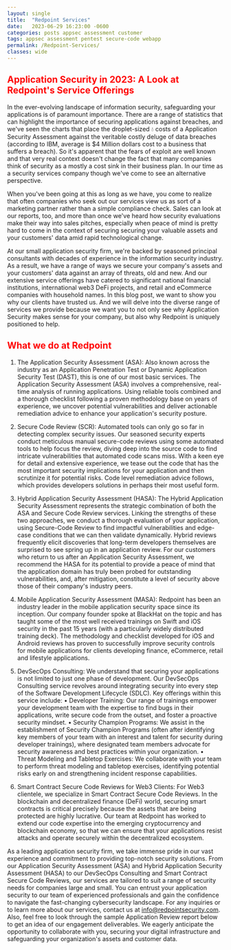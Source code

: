 ```yaml
---
layout: single
title:  "Redpoint Services"
date:   2023-06-29 16:23:00 -0600
categories: posts appsec assessment customer
tags: appsec assessment pentest secure-code webapp
permalink: /Redpoint-Services/
classes: wide
---
```


## <span style="color:red">Application Security in 2023: A Look at Redpoint's Service Offerings</span>
 In the ever-evolving landscape of information security, safeguarding your applications is of paramount importance. There are a range of statistics that can highlight the importance of securing applications against breaches, and we've seen the charts that place the droplet-sized 💧 costs of a Application Security Assessment against the veritable costly deluge of data breaches (according to IBM, average is $4 Million dollars cost to a business that suffers a breach). So it's apparent that the fears of exploit are well known and that very real context doesn't change the fact that many companies think of security as a mostly a cost sink in their business plan. In our time as a security services company though we've come to see an alternative perspective. 
 
 When you've been going at this as long as we have, you come to realize that often companies who seek out our services view us as sort of a marketing partner rather than a simple compliance check. Sales can look at our reports, too, and more than once we've heard how security evaluations make their way into sales pitches, especially when peace of mind is pretty hard to come in the context of securing securing your valuable assets and your customers' data amid rapid technological change.  

At our small application security firm, we're backed by seasoned principal consultants with decades of experience in the information security industry. As a result, we have a range of ways we secure your company's assets and your customers' data against an array of threats, old and new. And our extensive service offerings have catered to significant national financial institutions, international web3 DeFi projects, and retail and eCommerce companies with household names. In this blog post, we want to show you why our clients have trusted us. And we will delve into the diverse range of services we provide because we want you to not only see why Application Security makes sense for your company, but also why Redpoint is uniquely positioned to help.

## <span style="color:red">What we do at Redpoint</span> 
1. The Application Security Assessment (ASA): Also known across the industry as an Application Penetration Test or Dynamic Application Security Test (DAST), this is one of our most basic services. The Application Security Assessment (ASA) involves a comprehensive, real-time analysis of running applications. Using reliable tools combined and a thorough checklist following a proven methodology base on years of experience, we uncover potential vulnerabilities and deliver actionable remediation advice to enhance your application's security posture.

2. Secure Code Review (SCR): Automated tools can only go so far in detecting complex security issues. Our seasoned security experts conduct meticulous manual secure-code reviews using some automated tools to help focus the review, diving deep into the source code to find intricate vulnerabilities that automated code scans miss. With a keen eye for detail and extensive experience, we tease out the code that has the most important security implications for your application and then scrutinize it for potential risks. Code level remediation advice follows, which provides developers solutions in perhaps their most useful form.

3. Hybrid Application Security Assessment (HASA): The Hybrid Application Security Assessment represents the strategic combination of both the ASA and Secure Code Review services. Linking the strengths of these two approaches, we conduct a thorough evaluation of your application, using Secure-Code Review to find impactful vulnerabilities and edge-case conditions that we can then validate dynamically. Hybrid reviews frequently elicit discoveries that long-term developers themselves are surprised to see spring up in an application review. For our customers who return to us after an Application Security Assessment, we recommend the HASA for its potential to provide a peace of mind that the application domain has truly been probed for outstanding vulnerabilities, and, after mitigation, constitute a level of security above those of their company's industry peers. 

4. Mobile Application Security Assessment (MASA): Redpoint has been an industry leader in the mobile application security space since its inception. Our company founder spoke at BlackHat on the topic and has taught some of the most well received trainings on Swift and iOS security in the past 15 years (with a particularly widely distributed training deck). The methodology and checklist developed for iOS and Android reviews has proven to successfully improve security controls for mobile applications for clients developing finance, eCommerce, retail and lifestyle applications.

5. DevSecOps Consulting: We understand that securing your applications is not limited to just one phase of development. Our DevSecOps Consulting service revolves around integrating security into every step of the Software Development Lifecycle (SDLC). Key offerings within this service include:
•	Developer Training: Our range of trainings empower your development team with the expertise to find bugs in their applications, write secure code from the outset, and foster a proactive security mindset.
•	Security Champion Programs: We assist in the establishment of Security Champion Programs (often after identifying key members of your team with an interest and talent for security during developer trainings), where designated team members advocate for security awareness and best practices within your organization.
•	Threat Modeling and Tabletop Exercises: We collaborate with your team to perform threat modeling and tabletop exercises, identifying potential risks early on and strengthening incident response capabilities.

6. Smart Contract Secure Code Reviews for Web3 Clients: For Web3 clientele, we specialize in Smart Contract Secure Code Reviews. In the blockchain and decentralized finance (DeFi) world, securing smart contracts is critical precisely because the assets that are being protected are highly lucrative. Our team at Redpoint has worked to extend our code expertise into the emerging cryptocurrency and blockchain economy, so that we can ensure that your applications resist attacks and operate securely within the decentralized ecosystem.

As a leading application security firm, we take immense pride in our vast experience and commitment to providing top-notch security solutions. From our Application Security Assessment (ASA) and Hybrid Application Security Assessment (HASA) to our DevSecOps Consulting and Smart Contract Secure Code Reviews, our services are tailored to suit a range of security needs for companies large and small. You can entrust your application security to our team of experienced professionals and gain the confidence to navigate the fast-changing cybersecurity landscape.
For any inquiries or to learn more about our services,  contact us at info@redpointsecurity.com. Also, feel free to look through the sample Application Review report below to get an idea of our engagement deliverables. 
We eagerly anticipate the opportunity to collaborate with you, securing your digital infrastructure and safeguarding your organization's assets and customer data.

<object data="{{ site.baseurl }}{{ '/assets/documents/RPS-Sample-Report-2023.pdf' }}" width="1000" height="1000" type='application/pdf'>